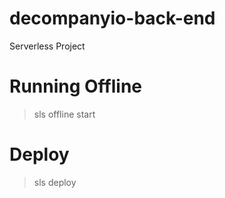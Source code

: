 # decompanyio-back-end
Serverless Project

# Running Offline
> sls offline start
# Deploy
> sls deploy
